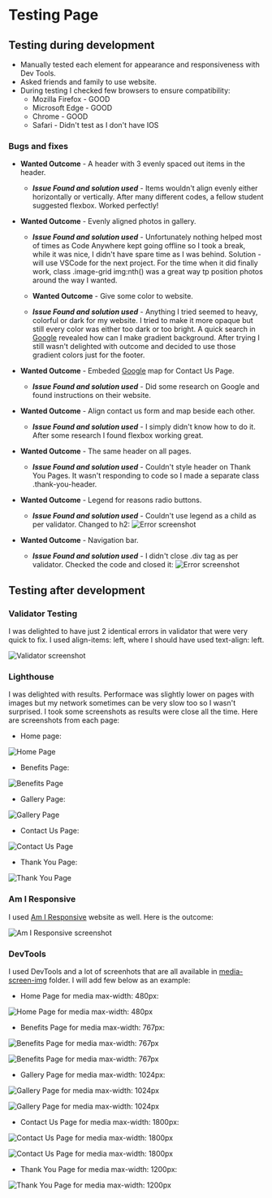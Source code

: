 # Testing Page

## **Testing during development**

* Manually tested each element for appearance and responsiveness with Dev Tools.
* Asked friends and family to use website.
* During testing I checked few browsers to ensure compatibility:
  *  Mozilla Firefox - GOOD
  *  Microsoft Edge - GOOD
  *  Chrome - GOOD
  *  Safari - Didn't test as I don't have IOS

### **Bugs and fixes**

* **Wanted Outcome** - A header with 3 evenly spaced out items in the header.
  * ***Issue Found and solution used*** - Items wouldn't align evenly either horizontally or vertically. After many different codes, a fellow student suggested flexbox. Worked perfectly!
  
* **Wanted Outcome** - Evenly aligned photos in gallery.
  * ***Issue Found and solution used*** - Unfortunately nothing helped most of times as Code Anywhere kept going offline so I took a break, while it was nice, I didn't have spare time as I was behind. Solution - will use VSCode for the next project. For the time when it did finally work, class .image-grid img:nth() was a great way tp position photos around the way I wanted.
  
  * **Wanted Outcome** - Give some color to website.
  * ***Issue Found and solution used*** - Anything I tried seemed to heavy, colorful or dark for my website. I tried to make it more opaque but still every color was either too dark or too bright. A quick search in [Google](https://www.google.ie/) revealed how can I make gradient background. After trying I still wasn't delighted with outcome and decided to use those gradient colors just for the footer.
  
* **Wanted Outcome** - Embeded [Google](https://www.google.ie/) map for Contact Us Page.
  * ***Issue Found and solution used*** - Did some research on Google and found instructions on their website.
  
* **Wanted Outcome** - Align contact us form and map beside each other.
  * ***Issue Found and solution used*** - I simply didn't know how to do it. After some research I found flexbox working great.
  
* **Wanted Outcome** - The same header on all pages.
  * ***Issue Found and solution used*** - Couldn't style header on Thank You Pages. It wasn't responding to code so I made a separate class .thank-you-header.
  
* **Wanted Outcome** - Legend for reasons radio buttons.
  * ***Issue Found and solution used*** - Couldn't use legend as a child as per validator. Changed to h2:
![Error screenshot](assets/screenshots/legend-error.jpg)

* **Wanted Outcome** - Navigation bar.
  * ***Issue Found and solution used*** - I didn't close .div tag as per validator. Checked the code and closed it:
![Error screenshot](assets/screenshots/open-tag.jpg)

## **Testing after development**

### **Validator Testing**

I was delighted to have just 2 identical errors in validator that were very quick to fix. I used align-items: left, where I should have used text-align: left.

![Validator screenshot](assets/screenshots/w3c-validator.jpg)

### **Lighthouse**

I was delighted with results. Performace was slightly lower on pages with images but my network sometimes can be very slow too so I wasn't surprised. I took some screenshots as results were close all the time. Here are screenshots from each page:

* Home page:

![Home Page](assets/screenshots/home-page-lighthouse.jpg)

* Benefits Page:

![Benefits Page](assets/screenshots/benefits-page-lighthouse.jpg)

* Gallery Page:

![Gallery Page](assets/screenshots/gallery-page-lighthouse.jpg)

* Contact Us Page:

![Contact Us Page](assets/screenshots/contact-us-page-lighthouse.jpg)

* Thank You Page:

![Thank You Page](assets/screenshots/thank-you-page-lighthouse.jpg)

### **Am I Responsive**

I used [Am I Responsive](https://amiresponsive.co.uk/) website as well. Here is the outcome:

![Am I Responsive screenshot](assets/screenshots/am-i-responsive.jpg)

### **DevTools**

I used DevTools and a lot of screenhots that are all available in [media-screen-img](assets/media-screen-img/) folder. I will add few below as an example:

* Home Page for media max-width: 480px:

![Home Page for media max-width: 480px](assets/media-screen-img/home-page-480px.jpg)

* Benefits Page for media max-width: 767px:

![Benefits Page for media max-width: 767px](assets/media-screen-img/benefits-page-1-767px.jpg)

![Benefits Page for media max-width: 767px](assets/media-screen-img/benefits-page-2-767px.jpg)
  
* Gallery Page for media max-width: 1024px:

![Gallery Page for media max-width: 1024px](assets/media-screen-img/gallery-page-1-1024px.jpg)

![Gallery Page for media max-width: 1024px](assets/media-screen-img/gallery-page-2-1024px.jpg)
  
* Contact Us Page for media max-width: 1800px:

![Contact Us Page for media max-width: 1800px](assets/media-screen-img/contact-us-page-1-1800px.jpg)

![Contact Us Page for media max-width: 1800px](assets/media-screen-img/contact-us-page-2-1800px.jpg)
  
* Thank You Page for media max-width: 1200px:
  
![Thank You Page for media max-width: 1200px](assets/media-screen-img/thank-you-page-1200px.jpg)
